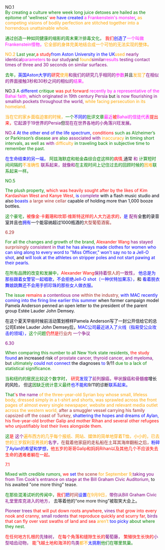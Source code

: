 NO.1  
</font><font color=Green>By creating a culture where week long juice detoxes are hailed as the epitome of 'wellness' </font> <font color=Red>we </font><font color=Blue>have created </font><font color=Magenta>a Frankenstein's monster</font>, </font><font color=Orange>as competing visions of bodily perfection are stitched together into a horrendous unattainable whole. 
    
</font> <font color=Green>通过创造一种如同健康的缩影的周末果汁排毒文化，</font> <font color=Red>我们</font><font color=Blue>创造了</font><font color=Magenta>一个叫做Frankenstein怪物，</font><font color=Orange>它全部的身体完美地结合成一个可怕的无法实现的整体。

NO.2
</font><font color=Green>Last year,</font><font color=Red>a study</font><font color=Blue>from Aston University in the UK</font><font color=Orange>used </font><font color=Purple>nearly identical</font><font color=Magenta>parameters </font><font color=Purple>to our study</font>and </font><font color=Orange>found</font><font color=Purple>similar</font><font color=Magenta>results </font><font color=Purple>testing contact times of three and 30 seconds on similar surfaces.

</font><font color=Green>去年，</font><font color=Blue>英国Aston大学的</font><font color=Red>研究</font><font color=Orange>使用</font><font color=Purple>和我们的研究几乎相同的</font><font color=Magenta>参数</font>并且</font><font color=Orange>发现了</font><font color=Purple>在相似的界面接触3秒和30秒之间的相似的</font><font color=Magenta>结果。</font>

NO.3
</font><font color=Green>A </font><font color=Blue>different </font><font color=Green>critique </font><font color=Red>was put forward </font><font color=Magenta>recently by a representative of the Bahai faith, </font><font color=Purple>which originated in 19th century Persia </font>but </font><font color=Purple>is now flourishing in smallish pockets throughout the world, </font><font color=Orange>while facing persecution in its homeland.

</font><font color=Orange>当在它的家乡面临迫害的时候，</font><font color=Green>一个</font><font color=Blue>不同的</font><font color=Green>批评文章</font><font color=Magenta>最近</font><font color=Red>被</font><font color=Magenta>Bahai的信徒代表</font><font color=Red>提出来，</font><font color=Purple>它起源于19世界的Persia</font>但</font><font color=Purple>现在在世界各地的小角落兴旺发展。

NO.4
</font><font color=Blue>At the other end of the life spectrum, </font><font color=Red>conditions</font><font color=Green> such as Alzheimer’s or Parkinson’s disease </font><font color=Purple>are </font><font color=Green> also </font><font color=Purple>associated with </font><font color=Orange>inaccuracy</font><font color=Green> in timing short intervals, as well as</font><font color=Purple> with </font><font color=Orange>difficulty </font><font color=Green>in traveling back in subjective time to remember the past.

</font><font color=Blue>在生命结束的另一端，</font><font color=Green> 阿兹海默症和帕金森综合症这样的</font><font color=Red>病情,</font>通常 </font><font color=Purple>和</font><font color=Green> 计算短时间间隔的</font><font color=Orange>不准确性</font><font color=Purple> 联系起来，就像</font><font color=Purple>和</font><font color=Green>在主观时间上记住过去的回顾时候的</font><font color=Orange>困难</font><font color=Green>联系起来一样。

NO.5

</font><font color=Green>The plush property, </font><font color=Red>which was heavily sought after by the likes of Kim Kardashian West and Kanye West, </font><font color=Blue>is</font><font color=Purple> complete </font><font color=Orgnge>with a flash music studio and</font><font color=Orgnge> also </font><font color=Blue>boasts </font><font color=Brown>a large wine cellar</font><font color=Orgnge> capable of holding more than 1,000 booze bottles.

</font><font color=Green>这个豪宅，</font><font color=Red>被像金·卡戴珊和坎耶·维斯特这样的人大力追求的，</font><font color=Blue>是</font><font color=Purple> 配有</font><font color=Orgnge>全套的录音室并且</font><font color=Orgnge>也</font><font color=Blue>拥有</font><font color=Orgnge>一个能容纳超过1000瓶酒的</font><font color=Brown>大型葡萄酒窖。

6.29

</font><font color=Green>For all the changes and growth of the brand, </font><font color=Red>Alexander Wang </font><font color=Purple>has stayed</font><font color=Brown> surprisingly </font><font color=Purple>consistent in</font><font color=Blue> that he has always made clothes for women who can sing along to every word to "Miss Officer," won't say no to a Jell-O shot, </font><font color=Orgnge>and </font><font color=Blue>will look at the athletes on stripper poles and not start pawing at their pearls.

</font><font color=Green>在所有品牌的改变和发展中，</font><font color=Red>Alexander Wang</font><font color=Purple>保持着</font><font color=Brown>惊人的</font><font color=Purple>一致性， </font><font color=Blue>他总是为那些跟着女警官一起唱歌，不会拒绝Jell-O shot（一种伏特加果冻），</font><font color=Orgnge>和 </font><font color=Blue>看着脱衣舞娘跳舞还不会用手抓珍珠的那些女人做衣服。

</font><font color=Green>The issue</font><font color=Red> remains</font><font color=Purple> a contentious one</font><font color=Brown> within the industry,</font><font color=Blue> with MAC recently coming into the firing line earlier this summer</font><font color=Orgnge> when former campaign model Pamela Anderson penned an open letter to the president of the parent group Estée Lauder John Demsey.

</font><font color=Orgnge>在这个夏天早些时候前活动策划榜样Pamela Anderson写了一封公开信给它的总公司Estée Lauder John Demsey后，</font><font color=Blue>MAC公司最近进入了火线（指易受公众攻击的领域），</font><font color=Green>这个问题</font><font color=Red>仍然是</font><font color=Brown>行业内</font><font color=Purple> 一个争议

6.30

</font><font color=Green>When comparing this number to all New York state residents,</font><font color=Red> the study</font><font color=Blue> found</font><font color=Orgnge> an increased risk </font><font color=Purple>of prostate cancer, thyroid cancer, and myeloma,</font> but </font><font color=Green>ultimately </font><font color=Blue> could not connect </font><font color=Orgnge> the diagnoses </font><font color=Blue> to</font><font color=Orgnge> 9/11 </font><font color=Green>due to a lack of statistical significance.

</font><font color=Green>当和纽约的居民比较这个数字时，</font><font color=Red> 研究</font><font color=Blue>发现了</font><font color=Purple>前列腺癌，甲状腺癌和骨髓瘤</font><font color=Orgnge>增长的风险，</font> 但这</font><font color=Green>因缺乏统计意义最终</font><font color=Blue>也不能和</font><font color=Orgnge>9/11的诊断</font><font color=Blue>联系起来。

</font><font color=Green>That</font><font color=Red>'s </font><font color=Purple>the name</font><font color=Orange> of the three-year-old Syrian boy whose small, lifeless body, dressed simply in a t-shirt and shorts, was sprawled across the front pages of almost every single newspaper, website and relevant media outlet across the western world, </font><font color=Brown>after a smuggler vessel carrying his family capsized off the coast of Turkey, </font><font color=Blue>shattering the hopes and dreams of Aylan, </font><font color=Red>his five-year-old brother Galip and mother Rihan and several other refugees who unjustifiably lost their lives alongside them.

</font><font color=Green>这</font><font color=Red>是 </font><font color=Purple>这个</font><font color=Orange>遍布西方的几乎每个报纸、网站、媒体的简单地穿着T恤，小小的，已去世的三岁叙利亚男孩的</font><font color=Purple>名字，</font><font color=Brown>在载着他家庭的走私船在土耳其海岸翻船之后，</font><font color=Blue>粉碎了Aylan的希望和梦想，</font><font color=Red>他五岁的哥哥Galip和妈妈Rihan以及其他几个不应该失去生命的遇难者躺在一起。

7.1

</font><font color=Green>Mixed with credible rumors,</font><font color=Red> we</font><font color=Blue> set </font><font color=Brown>the scene </font><font color=Orange>for September 9,</font><font color=Purple>taking you from Tim Cook's entrance on stage at the Bill Graham Civic Auditorium,</font> to his awaited "one more thing” tease.

</font><font color=Green>在那些混淆试听的传闻中，</font><font color=Red>我们</font><font color=Blue>把</font><font color=Brown>时间</font><font color=Blue>设置</font><font color=Orange>在9月9日，</font><font color=Purple>带你从Bill Graham Civic礼堂里库克进入的地方，</font> 去等着他的“one more thing”被取笑大会上。

</font><font color=Purple>Pioneer trees</font><font color=Red> that will put down roots anywhere,</font><font color=Purple> vines</font><font color=Red> that grow into every nook and cranny, </font><font color=Purple>small rodents</font><font color=Red> that reproduce quickly and scurry far, </font><font color=Purple> birds</font><font color=Red> that can fly over vast swaths of land and sea</font><font color=Orange> aren’t</font><font color=Blue> too picky </font><font color=Green>about where they nest.

</font><font color=Red> 在任何地方扎根的</font><font color=Purple>先锋树，</font><font color=Red> 在每个角落和缝隙生长的</font><font color=Purple>葡萄藤，</font><font color=Red> 繁殖快生长快的</font><font color=Purple>小型啮齿动物，</font><font color=Red> 能飞越土地和海洋的</font><font color=Purple>鸟类</font><font color=Orange>都不</font><font color=Blue>太挑剔</font><font color=Green>他们在哪里筑巢。